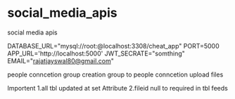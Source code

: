 # social_media_apis
social media apis


DATABASE_URL="mysql://root:@localhost:3308/cheat_app"
PORT=5000
APP_URL='http://localhost:5000'
JWT_SECRATE="somthing"
EMAIL="rajatjayswal80@gmail.com"


people conncetion 
group creation
group to people conncetion
upload files

Importent 
1.all tbl updated at set Attribute
2.fileid null to required in tbl feeds